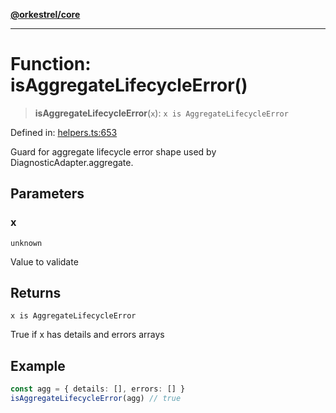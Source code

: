 [**@orkestrel/core**](../index.md)

***

# Function: isAggregateLifecycleError()

> **isAggregateLifecycleError**(`x`): `x is AggregateLifecycleError`

Defined in: [helpers.ts:653](https://github.com/orkestrel/core/blob/36bb4ac962a6eb83d3b3b7e1d15ed7b2fd751427/src/helpers.ts#L653)

Guard for aggregate lifecycle error shape used by DiagnosticAdapter.aggregate.

## Parameters

### x

`unknown`

Value to validate

## Returns

`x is AggregateLifecycleError`

True if x has details and errors arrays

## Example

```ts
const agg = { details: [], errors: [] }
isAggregateLifecycleError(agg) // true
```
